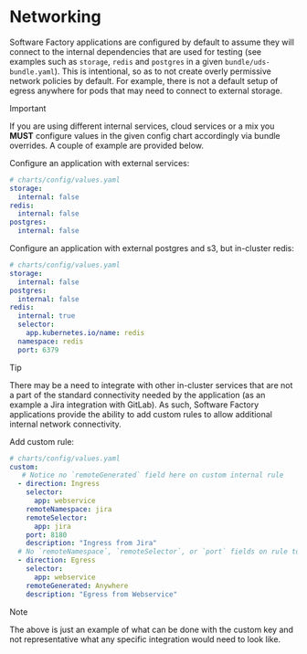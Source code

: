 # Networking

Software Factory applications are configured by default to assume they will connect to the internal dependencies that are used for testing (see examples such as `storage`, `redis` and `postgres` in a given `bundle/uds-bundle.yaml`). This is intentional, so as to not create overly permissive network policies by default. For example, there is not a default setup of egress anywhere for pods that may need to connect to external storage.

> [!IMPORTANT]
> If you are using different internal services, cloud services or a mix you **MUST** configure values in the given config chart accordingly via bundle overrides. A couple of example are provided below.

Configure an application with external services:

```yaml
# charts/config/values.yaml
storage:
  internal: false
redis:
  internal: false
postgres:
  internal: false
```

Configure an application with external postgres and s3, but in-cluster redis:

```yaml
# charts/config/values.yaml
storage:
  internal: false
postgres:
  internal: false
redis:
  internal: true
  selector:
    app.kubernetes.io/name: redis
  namespace: redis
  port: 6379
```

> [!TIP]
> There may be a need to integrate with other in-cluster services that are not a part of the standard connectivity needed by the application (as an example a Jira integration with GitLab). As such, Software Factory applications provide the ability to add custom rules to allow additional internal network connectivity.

Add custom rule:

```yaml
# charts/config/values.yaml
custom:
   # Notice no `remoteGenerated` field here on custom internal rule
  - direction: Ingress
    selector:
      app: webservice
    remoteNamespace: jira
    remoteSelector:
      app: jira
    port: 8180
    description: "Ingress from Jira"
  # No `remoteNamespace`, `remoteSelector`, or `port` fields on rule to `remoteGenerated`
  - direction: Egress
    selector:
      app: webservice
    remoteGenerated: Anywhere
    description: "Egress from Webservice"
```

> [!NOTE]
> The above is just an example of what can be done with the custom key and not representative what any specific integration would need to look like.
